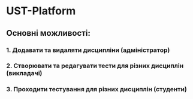 # UST-Platform

## Основні можливості:
###	1. Додавати та видаляти дисципліни (адміністратор)
###	2. Створювати та редагувати тести для різних дисциплін (викладачі)
###	3. Проходити тестування для різних дисциплін (студенти)
